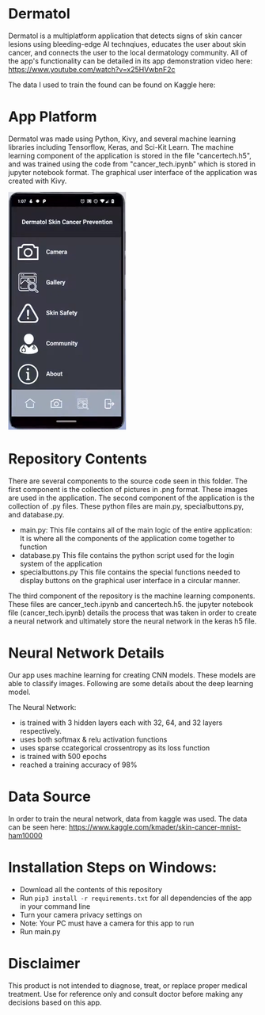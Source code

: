 # Dermatol
Dermatol is a multiplatform application that detects signs of skin cancer lesions using bleeding-edge AI technqiues, educates the user about skin cancer, and connects the user to the local dermatology community. All of the app's functionality can be detailed in  its app demonstration video here: https://www.youtube.com/watch?v=x25HVwbnF2c

The data I used to train the found can be found on Kaggle here:

# App Platform
Dermatol was made using Python, Kivy, and several machine learning libraries including Tensorflow, Keras, and Sci-Kit Learn. The machine learning component of the application is stored in the file "cancertech.h5", and was trained using the code from "cancer_tech.ipynb" which is stored in jupyter notebook format. The graphical user interface of the application was created with Kivy.

![](screenshot.png)

# Repository Contents
There are several components to the source code seen in this folder. The first component is the collection of pictures in .png format. These images are used in the application. The second component of the application is the collection of .py files. These python files are main.py, specialbuttons.py, and database.py.
  * main.py:
    This file contains all of the main logic of the entire application: It is where all the components of the application come     together to function
  * database.py
    This file contains the python script used for the login system of the application
  * specialbuttons.py
    This file contains the special functions needed to display buttons on the graphical user interface in a circular manner.
  
The third component of the repository is the machine learning components. These files are cancer_tech.ipynb and cancertech.h5. the jupyter notebook file (cancer_tech.ipynb) details the process that was taken in order to create a neural network and ultimately store the neural network in the keras h5 file. 

# Neural Network Details
 Our app uses machine learning for creating CNN models. These models are able to classify images. Following are some details about the deep learning model.
 
 The Neural Network:
 * is trained with 3 hidden layers each with 32, 64, and 32 layers respectively.
 * uses both softmax & relu activation functions
 * uses sparse ccategorical crossentropy as its loss function
 * is trained with 500 epochs
 * reached a training accuracy of 98%
 
 # Data Source
In order to train the neural network, data from kaggle was used. The data can be seen here: https://www.kaggle.com/kmader/skin-cancer-mnist-ham10000
 
 # Installation Steps on Windows:
 * Download all the contents of this repository
 * Run ```pip3 install -r requirements.txt``` for all dependencies of the app in your command line
 * Turn your camera privacy settings on
 * Note: Your PC must have a camera for this app to run
 * Run main.py
 
# Disclaimer
 This product is not intended to diagnose, treat, or replace proper medical treatment. Use for reference only and consult doctor before making any decisions based on this app.


 
